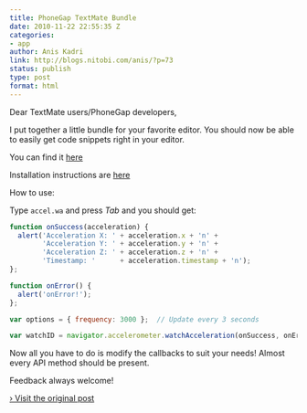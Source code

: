 ```yaml
---
title: PhoneGap TextMate Bundle
date: 2010-11-22 22:55:35 Z
categories:
- app
author: Anis Kadri
link: http://blogs.nitobi.com/anis/?p=73
status: publish
type: post
format: html
---
```


Dear TextMate users/PhoneGap developers,

I put together a little bundle for your favorite editor. You should now be able to easily get code snippets right in your editor.

You can find it [here](https://github.com/imhotep/PhoneGap.tmbundle)

Installation instructions are [here](http://manual.macromates.com/en/bundles#installing_a_bundle)

How to use:

Type `accel.wa` and press _Tab_ and you should get:

```js
function onSuccess(acceleration) {
  alert('Acceleration X: ' + acceleration.x + 'n' +
        'Acceleration Y: ' + acceleration.y + 'n' +
        'Acceleration Z: ' + acceleration.z + 'n' +
        'Timestamp: '      + acceleration.timestamp + 'n');
};

function onError() {
  alert('onError!');
};

var options = { frequency: 3000 };  // Update every 3 seconds

var watchID = navigator.accelerometer.watchAcceleration(onSuccess, onError, options);
```

Now all you have to do is modify the callbacks to suit your needs! Almost every API method should be present.

Feedback always welcome!

[› Visit the original post](http://blogs.nitobi.com/anis/?p=73)
